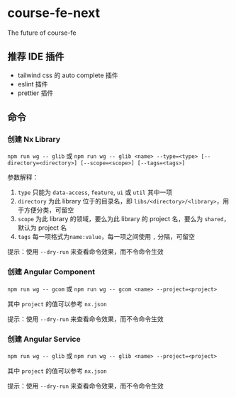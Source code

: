 # course-fe-next

The future of course-fe

## 推荐 IDE 插件

- tailwind css 的 auto complete 插件
- eslint 插件
- prettier 插件

## 命令

### 创建 Nx Library

`npm run wg -- glib` 或 `npm run wg -- glib <name> --type=<type> [--directory=<directory>] [--scope=<scope>] [--tags=<tags>]`

参数解释：

1. `type` 只能为 `data-access`, `feature`, `ui` 或 `util` 其中一项
2. `directory` 为此 library 位于的目录名，即 `libs/<directory>/<library>`，用于方便分类，可留空
3. `scope` 为此 library 的领域，要么为此 library 的 project 名，要么为 `shared`，默认为 project 名
4. `tags` 每一项格式为`name:value`，每一项之间使用 `,` 分隔，可留空

提示：使用 `--dry-run` 来查看命令效果，而不令命令生效

### 创建 Angular Component

`npm run wg -- gcom` 或 `npm run wg -- gcom <name> --project=<project>`

其中 `project` 的值可以参考 `nx.json`

提示：使用 `--dry-run` 来查看命令效果，而不令命令生效

### 创建 Angular Service

`npm run wg -- glib` 或 `npm run wg -- glib <name> --project=<project>`

其中 `project` 的值可以参考 `nx.json`

提示：使用 `--dry-run` 来查看命令效果，而不令命令生效
